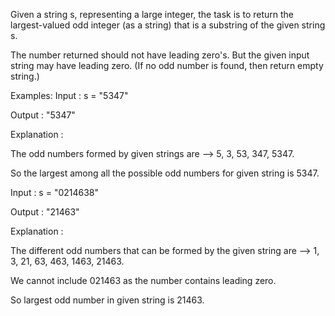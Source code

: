 Given a string s, representing a large integer, the task is to return the largest-valued odd integer (as a string) that is a substring of the given string s.



The number returned should not have leading zero's. But the given input string may have leading zero. (If no odd number is found, then return empty string.)


Examples:
Input : s = "5347"

Output : "5347"

Explanation :

The odd numbers formed by given strings are --> 5, 3, 53, 347, 5347.

So the largest among all the possible odd numbers for given string is 5347.

Input : s = "0214638"

Output : "21463"

Explanation :

The different odd numbers that can be formed by the given string are --> 1, 3, 21, 63, 463, 1463, 21463.

We cannot include 021463 as the number contains leading zero.

So largest odd number in given string is 21463.